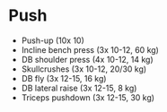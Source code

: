 # Push
* Push-up (10x 10)
* Incline bench press (3x 10-12, 60 kg)
* DB shoulder press (4x 10-12, 14 kg)
* Skullcrushes (3x 10-12, 20/30 kg)
* DB fly (3x 12-15, 16 kg)
* DB lateral raise (3x 12-15, 8 kg)
* Triceps pushdown (3x 12-15, 30 kg)
